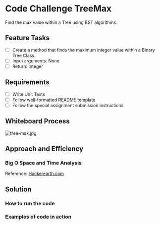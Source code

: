 # Code Challenge TreeMax

Find the max value within a Tree using BST algorithms.

## Feature Tasks

- [ ] Create a method that finds the maximum integer value within a Binary Tree Class.
- [ ] Input arguments: None
- [ ] Return: Integer

## Requirements

- [ ] Write Unit Tests
- [ ] Follow well-formatted README template
- [ ] Follow the special assignment submission instructions

## Whiteboard Process

![tree-max.jpg]()

## Approach and Efficiency

### Big O Space and Time Analysis



Reference: [Hackerearth.com](https://www.hackerearth.com/practice/notes/big-o-cheatsheet-series-data-structures-and-algorithms-with-thier-complexities-1/)

## Solution

### How to run the code

### Examples of code in action
